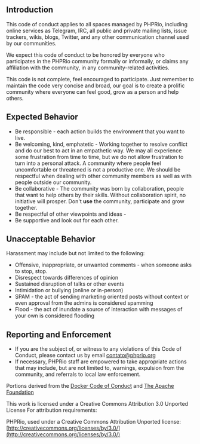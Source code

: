## Introduction

This code of conduct applies to all spaces managed by PHPRio, including online services as Telegram, IRC, all public and private mailing lists, issue trackers, wikis, blogs, Twitter, and any other communication channel used by our communities.

We expect this code of conduct to be honored by everyone who participates in the PHPRio community formally or informally, or claims any affiliation with the community, in any community-related activities.

This code is not complete, feel encouraged to participate. Just remember to maintain the code very concise and broad, our goal is to create a prolific community where everyone can feel good, grow as a person and help others.

## Expected Behavior

- Be responsible - each action builds the environment that you want to live.
- Be welcoming, kind, emphatetic - Working together to resolve conflict and do our best to act in an empathetic way.
We may all experience some frustration from time to time, but we do not allow frustration to turn into a personal attack.
A community where people feel uncomfortable or threatened is not a productive one.
We should be respectful when dealing with other community members as well as with people outside our community.
- Be collaborative - The community was born by collaboration, people that want to help others by their skills.
Without collaboration spirit, no initiative will prosper. Don't **use** the community, participate and grow together.
- Be respectful of other viewpoints and ideas - 
- Be supportive and look out for each other.

## Unacceptable Behavior

Harassment may include but not limited to the following:

- Offensive, inappropriate, or unwanted comments - when someone asks to stop, stop.
- Disrespect towards differences of opinion
- Sustained disruption of talks or other events
- Intimidation or bullying (online or in-person)
- SPAM - the act of sending marketing oriented posts without context or even approval from the admins is considered spamming
- Flood - the act of inundate a source of interaction with messages of your own is considered flooding

## Reporting and Enforcement

- If you are the subject of, or witness to any violations of this Code of Conduct, please contact us by email contato@phprio.org
- If necessary, PHPRio staff are empowered to take appropriate actions that may include, but are not limited to, warnings, expulsion from the community, and referrals to local law enforcement.

Portions derived from the [Docker Code of Conduct](https://github.com/docker/code-of-conduct) and [The Apache Foundation](https://www.apache.org/foundation/policies/conduct)

This work is licensed under a Creative Commons Attribution 3.0 Unported License For attribution requirements:

PHPRio, used under a Creative Commons Attribution Unported license: [http://creativecommons.org/licenses/by/3.0/](http://creativecommons.org/licenses/by/3.0/)
